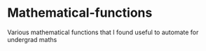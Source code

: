 # Mathematical-functions
Various mathematical functions that I found useful to automate for undergrad maths
